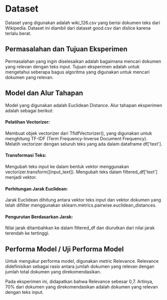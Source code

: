 # Dataset

Dataset yang digunakan adalah wiki_126.csv yang berisi dokumen teks dari Wikipedia. Dataset ini diambil dari dataset good.csv dan dislice karena terlalu berat.

## Permasalahan dan Tujuan Eksperimen

Permasalahan yang ingin diselesaikan adalah bagaimana mencari dokumen yang relevan dengan teks input. Tujuan eksperimen adalah untuk mengetahui seberapa bagus algoritma yang digunakan untuk mencari dokumen yang relevan.

## Model dan Alur Tahapan

Model yang digunakan adalah Euclidean Distance. Alur tahapan eksperimen adalah sebagai berikut:

#### Pelatihan Vectorizer:
Membuat objek vectorizer dari TfidfVectorizer(), yang digunakan untuk menghitung TF-IDF (Term Frequency-Inverse Document Frequency).
Melatih vectorizer dengan seluruh teks yang ada dalam dataframe df['text'].

#### Transformasi Teks:
Mengubah teks input ke dalam bentuk vektor menggunakan vectorizer.transform([input_text]).
Mengubah teks dalam filtered_df['text'] menjadi vektor.

#### Perhitungan Jarak Euclidean:
Jarak Euclidean dihitung antara vektor teks input dan vektor dokumen yang telah difilter menggunakan sklearn.metrics.pairwise.euclidean_distances.

#### Pengurutan Berdasarkan Jarak:
Nilai jarak ditambahkan ke dalam filtered_df dan diurutkan dari nilai jarak terendah ke tertinggi.

## Performa Model / Uji Performa Model

Untuk mengukur performa model, digunakan metric Relevance. Relevance didefinisikan sebagai rasio antara jumlah dokumen yang relevan dengan jumlah total dokumen yang direkomendasikan.

Pada eksperimen ini, didapatkan bahwa Relevance sebesar 0,7. Artinya, 70% dari dokumen yang direkomendasikan adalah dokumen yang relevan dengan teks input.

